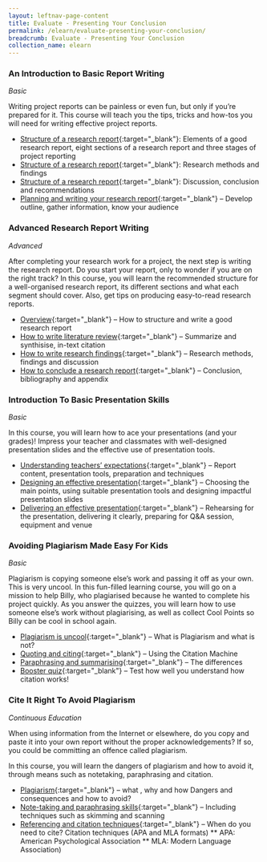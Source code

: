 ```yaml
---
layout: leftnav-page-content
title: Evaluate - Presenting Your Conclusion
permalink: /elearn/evaluate-presenting-your-conclusion/
breadcrumb: Evaluate - Presenting Your Conclusion
collection_name: elearn
---
```


### **An Introduction to Basic Report Writing**
*Basic*

Writing project reports can be painless or even fun, but only if you’re prepared for it. This course will teach you the tips, tricks and how-tos you will need for writing effective project reports.

* [Structure of a research report](http://www.nlb.gov.sg/sure/coursewares/SRSEC/Module-01/Shell.html){:target="_blank"}: Elements of a good research report, eight sections of a research report and three stages of project reporting
* [Structure of a research report](http://www.nlb.gov.sg/sure/coursewares/SRSEC/Module-02/Shell.html){:target="_blank"}: Research methods and findings
* [Structure of a research report](http://www.nlb.gov.sg/sure/coursewares/SRSEC/Module-03/Shell.html){:target="_blank"}: Discussion, conclusion and recommendations
* [Planning and writing your research report](http://www.nlb.gov.sg/sure/coursewares/SRSEC/Module-05/Shell.html){:target="_blank"} – Develop outline, gather information, know your audience


### **Advanced Research Report Writing**
*Advanced*

After completing your research work for a project, the next step is writing the research report. Do you start your report, only to wonder if you are on the right track? In this course, you will learn the recommended structure for a well-organised research report, its different sections and what each segment should cover. Also, get tips on producing easy-to-read research reports.

* [Overview](http://www.nlb.gov.sg/sure/coursewares/SRR/Module-01/Shell.html){:target="_blank"} – How to structure and write a good research report
* [How to write literature review](http://www.nlb.gov.sg/sure/coursewares/SRR/Module-02/Shell.html){:target="_blank"} – Summarize and synthisise, in-text citation
* [How to write research findings](http://www.nlb.gov.sg/sure/coursewares/SRR/Module-03/Shell.html){:target="_blank"} – Research methods, findings and discussion
* [How to conclude a research report](http://www.nlb.gov.sg/sure/coursewares/SRR/Module-04/Shell.html){:target="_blank"} – Conclusion, bibliography and appendix


### **Introduction To Basic Presentation Skills**
*Basic*

In this course, you will learn how to ace your presentations (and your grades)! Impress your teacher and classmates with well-designed presentation slides and the effective use of presentation tools.

* [Understanding teachers’ expectations](http://www.nlb.gov.sg/sure/coursewares/PWSPR/Module-01/Shell.html){:target="_blank"} – Report content, presentation tools, preparation and techniques
* [Designing an effective presentation](http://www.nlb.gov.sg/sure/coursewares/PWSPR/Module-02/Shell.html){:target="_blank"} – Choosing the main points, using suitable presentation tools and designing impactful presentation slides
* [Delivering  an effective presentation](http://www.nlb.gov.sg/sure/coursewares/PWSPR/Module-03/Shell.html){:target="_blank"} – Rehearsing for the presentation, delivering it clearly, preparing for Q&A session, equipment and venue


### **Avoiding Plagiarism Made Easy For Kids**
*Basic*

Plagiarism is copying someone else’s work and passing it off as your own. This is very uncool. In this fun-filled learning course, you will go on a mission to help Billy, who plagiarised because he wanted to complete his project quickly. As you answer the quizzes, you will learn how to use someone else’s work without plagiarising, as well as collect Cool Points so Billy can be cool in school again.

* [Plagiarism is uncool](http://www.nlb.gov.sg/sure/coursewares/APMEK/Module-01/Shell.html){:target="_blank"} – What is Plagiarism and what is not?
* [Quoting and citing](http://www.nlb.gov.sg/sure/coursewares/APMEK/Module-02/Shell.html){:target="_blank"} – Using the Citation Machine
* [Paraphrasing and summarising](http://www.nlb.gov.sg/sure/coursewares/APMEK/Module-03/Shell.html){:target="_blank"} – The differences
* [Booster quiz](http://www.nlb.gov.sg/sure/coursewares/APMEK/Module-04/Shell.html){:target="_blank"} – Test how well you understand how citation works!


### **Cite It Right To Avoid Plagiarism**
*Continuous Education*

When using information from the Internet or elsewhere, do you copy and paste it into your own report without the proper acknowledgements? If so, you could be committing an offence called plagiarism.

In this course, you will learn the dangers of plagiarism and how to avoid it, through means such as notetaking, paraphrasing and citation.

* [Plagiarism](http://www.nlb.gov.sg/sure/coursewares/CIRAP/Module-01/Shell.html){:target="_blank"} – what , why and how Dangers and consequences and how to avoid?
* [Note-taking and paraphrasing skills](http://www.nlb.gov.sg/sure/coursewares/CIRAP/Module-02/Shell.html){:target="_blank"} – Including techniques such as skimming and scanning
* [Referencing and citation techniques](http://www.nlb.gov.sg/sure/coursewares/CIRAP/Module-03/Shell.html){:target="_blank"} – When do you need to cite? Citation techniques (APA and MLA formats)
** APA: American Psychological Association
** MLA: Modern Language Association)